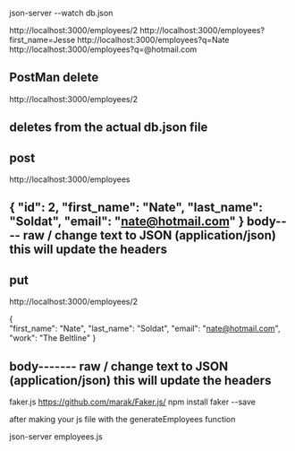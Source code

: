 json-server --watch db.json

http://localhost:3000/employees/2
http://localhost:3000/employees?first_name=Jesse
http://localhost:3000/employees?q=Nate
http://localhost:3000/employees?q=@hotmail.com

PostMan
delete
-----------------------------------------------------------------
http://localhost:3000/employees/2 

deletes from the actual db.json file
-----------------------------------------------------------------

post
-----------------------------------------------------------------
http://localhost:3000/employees

{
  "id": 2,
  "first_name": "Nate",
  "last_name": "Soldat",
  "email": "nate@hotmail.com"
}
body----
raw / change text to JSON (application/json) this will update the headers
-----------------------------------------------------------------

put
-----------------------------------------------------------------
http://localhost:3000/employees/2

{  
  "first_name": "Nate",
  "last_name": "Soldat",
  "email": "nate@hotmail.com",
  "work": "The Beltline"
}

body-------
raw / change text to JSON (application/json) this will update the headers
-----------------------------------------------------------------

faker.js
https://github.com/marak/Faker.js/
npm install faker --save

after making your js file with the generateEmployees function

json-server employees.js


